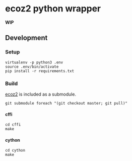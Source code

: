 # ecoz2 python wrapper

**WIP**

## Development

### Setup

    virtualenv -p python3 .env
    source .env/bin/activate
    pip install -r requirements.txt

### Build

[ecoz2](https://github.com/ecoz2/ecoz2) is included as a submodule.

    git submodule foreach "(git checkout master; git pull)"

#### cffi

    cd cffi    
    make

#### cython

    cd cython    
    make
